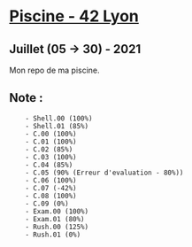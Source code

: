 # [Piscine - 42 Lyon](https://www.42lyon.fr/)
## Juillet (05 -> 30) - 2021

Mon repo de ma piscine.


## Note :
		- Shell.00 (100%)
		- Shell.01 (85%)
		- C.00 (100%)
		- C.01 (100%)
		- C.02 (85%)
		- C.03 (100%)
		- C.04 (85%)
		- C.05 (90% (Erreur d'evaluation - 80%))
		- C.06 (100%)
		- C.07 (-42%)
		- C.08 (100%)
		- C.09 (0%)
		- Exam.00 (100%)
		- Exam.01 (80%)
		- Rush.00 (125%)
		- Rush.01 (0%)
